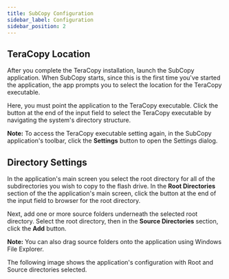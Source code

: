 ```yaml
---
title: SubCopy Configuration
sidebar_label: Configuration
sidebar_position: 2
---
```


## TeraCopy Location

After you complete the TeraCopy installation, launch the SubCopy application. When SubCopy starts, since this is the first time you've started the application, the app prompts you to select the location for the TeraCopy executable.

<!-- ![The application's main screen](/images/SubCopy/SubCopy-main-empty.png) -->

Here, you must point the application to the TeraCopy executable. Click the button at the end of the input field to select the TeraCopy executable by navigating the system's directory structure.

<!-- ![The application's settings screen](/images/SubCopy/SubCopy-settings.png) -->

**Note:** To access the TeraCopy executable setting again, in the SubCopy application's toolbar, click the **Settings** button to open the Settings dialog.

## Directory Settings

In the application's main screen you select the root directory for all of the subdirectories you wish to copy to the flash drive. In the **Root Directories** section of the the application's main screen, click the button at the end of the input field to browser for the root directory.

<!-- ![The application's main screen](/images/SubCopy/SubCopy-main-root.png) -->

Next, add one or more source folders underneath the selected root directory. Select the root directory, then in the **Source Directories** section, click the **Add** button. 

<!-- ![The application's main screen with items selected](/images/SubCopy/SubCopy-main-subdirectory-selection.png) -->

**Note:** You can also drag source folders onto the application using Windows File Explorer.

The following image shows the application's configuration with Root and Source directories selected.

<!-- ![The application's main screen with items selected](/images/SubCopy/SubCopy-main-selected.png) -->
